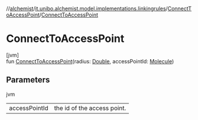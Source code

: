 //[alchemist](../../../index.md)/[it.unibo.alchemist.model.implementations.linkingrules](../index.md)/[ConnectToAccessPoint](index.md)/[ConnectToAccessPoint](-connect-to-access-point.md)

# ConnectToAccessPoint

[jvm]\
fun [ConnectToAccessPoint](-connect-to-access-point.md)(radius: [Double](https://kotlinlang.org/api/latest/jvm/stdlib/kotlin/-double/index.html), accessPointId: [Molecule](../../it.unibo.alchemist.model.interfaces/-molecule/index.md))

## Parameters

jvm

| | |
|---|---|
| accessPointId | the id of the access point. |
